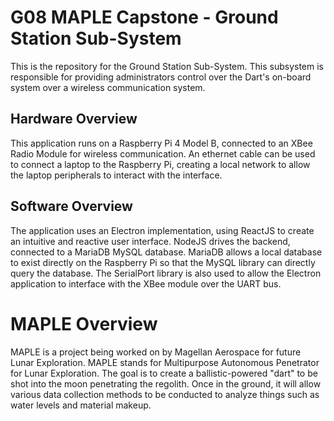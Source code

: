 # G08 MAPLE Capstone - Ground Station Sub-System

This is the repository for the Ground Station Sub-System.
This subsystem is responsible for providing administrators control over the Dart's on-board system over a wireless communication system.

## Hardware Overview

This application runs on a Raspberry Pi 4 Model B, connected to an XBee Radio Module for wireless communication.
An ethernet cable can be used to connect a laptop to the Raspberry Pi, creating a local network to allow the laptop peripherals to interact with the interface.

## Software Overview

The application uses an Electron implementation, using ReactJS to create an intuitive and reactive user interface. NodeJS drives the backend, connected to a MariaDB MySQL database.
MariaDB allows a local database to exist directly on the Raspberry Pi so that the MySQL library can directly query the database.
The SerialPort library is also used to allow the Electron application to interface with the XBee module over the UART bus.

# MAPLE Overview

MAPLE is a project being worked on by Magellan Aerospace for future Lunar Exploration.
MAPLE stands for Multipurpose Autonomous Penetrator for Lunar Exploration.
The goal is to create a ballistic-powered "dart" to be shot into the moon penetrating the regolith. Once in the ground, it will allow various data collection methods to be conducted to analyze things such as water levels and material makeup.

